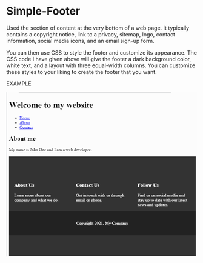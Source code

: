 # Simple-Footer
Used the section of content at the very bottom of a web page. It typically contains a copyright notice, link to a privacy,  sitemap, logo, contact information, social media icons, and an email sign-up form.

You can then use CSS to style the footer and customize its appearance. The CSS code I have given above will give the footer a dark background color, white text, and a layout with three equal-width columns. You can customize these styles to your liking to create the footer that you want.

EXAMPLE

![Footer](https://raw.githubusercontent.com/My-TutoriaIs/Simple-Footer/main/exampledsadsadadsadsadsasad.png)

